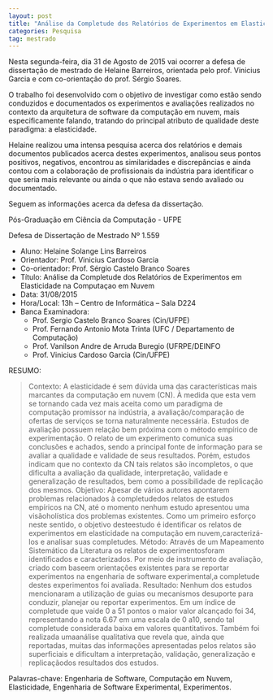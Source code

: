```yaml
---
layout: post
title: "Análise da Completude dos Relatórios de Experimentos em Elasticidade na Computaçao em Nuvem"
categories: Pesquisa
tag: mestrado
---
```


Nesta segunda-feira, dia 31 de Agosto de 2015 vai ocorrer a defesa de dissertação de mestrado de Helaine Barreiros, orientada pelo prof. Vinicius Garcia e com co-orientação do prof. Sérgio Soares.

O trabalho foi desenvolvido com o objetivo de investigar como estão sendo conduzidos e documentados os experimentos e avaliações realizados no contexto da arquitetura de software da computação em nuvem, mais especificamente falando, tratando do principal atributo de qualidade deste paradigma: a elasticidade.

Helaine realizou uma intensa pesquisa acerca dos relatórios e demais documentos publicados acerca destes experimentos, analisou seus pontos positivos, negativos, encontrou as similaridades e discrepâncias e ainda contou com a colaboração de profissionais da indústria para identificar o que seria mais relevante ou ainda o que não estava sendo avaliado ou documentado.

Seguem as informações acerca da defesa da dissertação.

Pós-Graduação em Ciência da Computação - UFPE

Defesa de Dissertação de Mestrado  Nº 1.559

* Aluno: Helaine Solange Lins Barreiros
* Orientador: Prof. Vinicius Cardoso Garcia
* Co-orientador: Prof. Sérgio Castelo Branco Soares
* Título: Análise da Completude dos Relatórios de Experimentos em Elasticidade na Computaçao em Nuvem
* Data: 31/08/2015
* Hora/Local: 13h – Centro de Informática – Sala D224
* Banca Examinadora:
    - Prof. Sergio Castelo Branco Soares  (Cin/UFPE)
    - Prof. Fernando Antonio Mota Trinta (UFC / Departamento de Computação)
    - Prof. Vanilson Andre de Arruda Buregio (UFRPE/DEINFO
    - Prof. Vinicius Cardoso Garcia (Cin/UFPE)

RESUMO:

> Contexto: A elasticidade é sem dúvida uma das características mais marcantes da computação em nuvem (CN). À medida que esta vem se tornando cada vez mais aceita como um paradigma de computação promissor na indústria, a avaliação/comparação de ofertas de serviços se torna naturalmente necessária. Estudos de avaliação possuem relação bem próxima com o método empírico de experimentação. O relato de um experimento comunica suas conclusões e achados, sendo a principal fonte de informação para se avaliar a qualidade e validade de seus resultados. Porém, estudos indicam que no contexto da CN tais relatos são incompletos, o que dificulta a avaliação da qualidade, interpretação, validade e generalização de resultados, bem como a possibilidade de replicação dos mesmos.
> Objetivo: Apesar de vários autores apontarem problemas relacionados à completudedos relatos de estudos empíricos na CN, até o momento nenhum estudo apresentou uma visãoholística dos problemas existentes. Como um primeiro esforço neste sentido, o objetivo desteestudo é identificar os relatos de experimentos em elasticidade na computação em nuvem,caracterizá-los e analisar suas completudes.
> Método: Através de um Mapeamento Sistemático da Literatura os relatos de experimentosforam identificados e caracterizados. Por meio de instrumento de avaliação, criado com baseem orientações existentes para se reportar experimentos na engenharia de software experimental,a completude destes experimentos foi avaliada.
Resultado: Nenhum dos estudos mencionaram a utilização de guias ou mecanismos desuporte para conduzir, planejar ou reportar experimentos. Em um índice de completude que vaide 0 a 51 pontos o maior valor alcançado foi 34, representando a nota 6.67 em uma escala de 0 a10, sendo tal completude considerada baixa em valores quantitativos. Também foi realizada umaanálise qualitativa que revela que, ainda que reportadas, muitas das informações apresentadas pelos relatos são superficiais e dificultam a interpretação, validação, generalização e replicaçãodos resultados dos estudos.

Palavras-chave: Engenharia de Software, Computação em Nuvem, Elasticidade, Engenharia de Software Experimental, Experimentos.